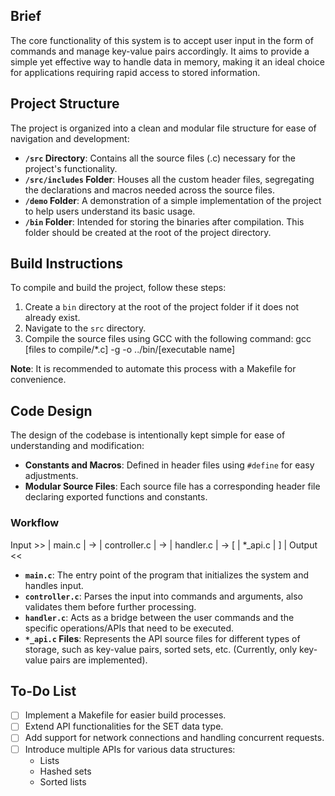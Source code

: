 ## Brief

The core functionality of this system is to accept user input in the form of commands and manage key-value pairs accordingly. It aims to provide a simple yet effective way to handle data in memory, making it an ideal choice for applications requiring rapid access to stored information.

## Project Structure

The project is organized into a clean and modular file structure for ease of navigation and development:

- **`/src` Directory**: Contains all the source files (.c) necessary for the project's functionality.
- **`/src/includes` Folder**: Houses all the custom header files, segregating the declarations and macros needed across the source files.
- **`/demo` Folder**: A demonstration of a simple implementation of the project to help users understand its basic usage.
- **`/bin` Folder**: Intended for storing the binaries after compilation. This folder should be created at the root of the project directory.

## Build Instructions

To compile and build the project, follow these steps:

1. Create a `bin` directory at the root of the project folder if it does not already exist.
2. Navigate to the `src` directory.
3. Compile the source files using GCC with the following command:
     gcc [files to compile/*.c] -g -o ../bin/[executable name]

**Note**: It is recommended to automate this process with a Makefile for convenience.

## Code Design

The design of the codebase is intentionally kept simple for ease of understanding and modification:

- **Constants and Macros**: Defined in header files using `#define` for easy adjustments.
- **Modular Source Files**: Each source file has a corresponding header file declaring exported functions and constants.

### Workflow

Input >> | main.c | -> | controller.c | -> | handler.c | -> [ | *_api.c | ]
                              |
                            Output <<


- **`main.c`**: The entry point of the program that initializes the system and handles input.
- **`controller.c`**: Parses the input into commands and arguments, also validates them before further processing.
- **`handler.c`**: Acts as a bridge between the user commands and the specific operations/APIs that need to be executed.
- **`*_api.c` Files**: Represents the API source files for different types of storage, such as key-value pairs, sorted sets, etc. (Currently, only key-value pairs are implemented).

## To-Do List

- [ ] Implement a Makefile for easier build processes.
- [ ] Extend API functionalities for the SET data type.
- [ ] Add support for network connections and handling concurrent requests.
- [ ] Introduce multiple APIs for various data structures:
  - Lists
  - Hashed sets
  - Sorted lists
